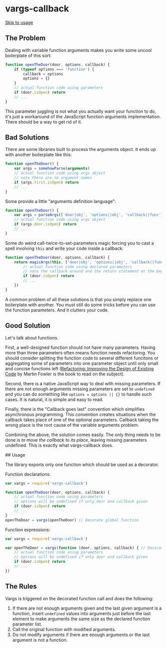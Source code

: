 # vargs-callback

[Skip to usage](#Usage)

## The Problem

Dealing with variable function arguments makes you write some uncool boilerplate of this sort:

```js
function openTheDoor(door, options, callback) {
    if (typeof options === 'function') {
        callback = options
        options = {}
    }
    // actual function code using parameters
    if (door.isOpen) return
    // ...
}
```

This parameter juggling is not what you actually want your function to do, it's just a workaround of the JavaScript function arguments implementation.
There should be a way to get rid of it.

## Bad Solutions

There are some libraries built to process the arguments object. It ends up with another boilerplate like this:

```js
function openTheDoor() {
    var args = somehowParse(arguments)
    // actual function code using args object
    // note there are no argument names
    if (args.first.isOpen) return
    // ...
}
```

Some provide a little "arguments definition language":

```js
function openTheDoor() {
    var args = parseArgs(['door|obj', 'options||obj', 'callback||func'], arguments)
    // actual function code using args object
    if (args.door.isOpen) return
    // ...
}
```

Some do weird call-twice-to-set-parameters magic forcing you to cast a spell involving ```this``` and write your code inside a callback:

```js
function openTheDoor(door, options, callback) {
    return magicArgs(this, ['door|obj', 'options||obj', 'callback||func'], function () {
        // actual function code using declared parameters
        // note the callback around and the return statement at the beginning
        if (door.isOpen) return
        // ...
    })
}
```

A common problem of all these solutions is that you simply replace one boilerplate with another. You must still do some tricks before you can use the function parameters. And it clutters your code.

## Good Solution

Let's talk about functions.

First, a well-designed function should not have many parameters. Having more than three parameters often means function needs refactoring. You should consider splitting the function code to several different funcitons or aggregating some of parameters into one parameter object until only small and concise functions left ([Refactoring: Improving the Design of Existing Code](http://www.amazon.com/Refactoring-Improving-Design-Existing-Code/dp/0201485672) by Martin Fowler is the book to read on the subject).

Second, there is a native JavaScript way to deal with missing parameters. If there are not enough arguments missing parameters are set to ```undefined``` and you can do something like ```options = options || {}``` to handle such cases. It is natural, it is simple and easy to read.

Finally, there is the "Callback goes last" convention which simplifies asynchronous programming. This convention creates situations when the callback takes place of one of the optional parameters. Callback taking the wrong place is the root cause of the variable arguments problem.

Combining the above, the solution comes easily. The only thing needs to be done is _to move the callback to its place_, leaving missing parameters undefined. This is exactly what vargs-callback does.

<a name="Usage" />
## Usage

The library exports only one function which should be used as a decorator.

Function declarations:

```js
var vargs = require('vargs-callback')

function openTheDoor(door, options, callback) {
    // actual function code using parameters
    // options will be undefined if only door and callback given
    if (door.isOpen) return
    // ...
}
openTheDoor = vargs(openTheDoor) // Decorate global function
```

Function expressions:

```js
var vargs = require('vargs-callback')

var openTheDoor = vargs(function (door, options, callback) { // Decorate function expression
    // actual function code using parameters
    // options will be undefined if only door and callback given
    if (door.isOpen) return
    // ...
})
```

## The Rules

Vargs is triggered on the decorated function call and does the following:

1.  If there are not enough arguments given and the last given argument is a function, insert ```undefined``` values into arguments just before the last element to make arguments the same size as the declared function parameter list.
2.  Call the original function with modified arguments.
3.  Do not modify arguments if there are enough arguments or the last argument is not a function.
